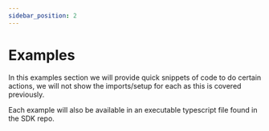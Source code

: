 ```yaml
---
sidebar_position: 2
---
```


# Examples

In this examples section we will provide quick snippets of code to do certain actions, we will not show the imports/setup for each as this is covered previously.

Each example will also be available in an executable typescript file found in the SDK repo.